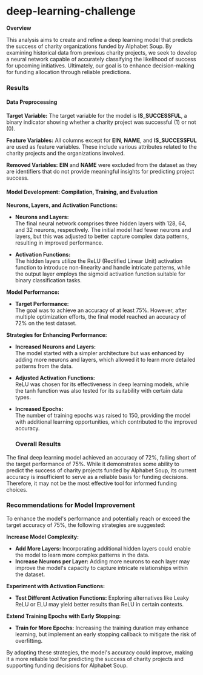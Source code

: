 # deep-learning-challenge

**Overview**

This analysis aims to create and refine a deep learning model that predicts the success of charity organizations funded by Alphabet Soup. By examining historical data from previous charity projects, we seek to develop a neural network capable of accurately classifying the likelihood of success for upcoming initiatives. Ultimately, our goal is to enhance decision-making for funding allocation through reliable predictions.

### Results

#### Data Preprocessing

**Target Variable:**
The target variable for the model is **IS_SUCCESSFUL**, a binary indicator showing whether a charity project was successful (1) or not (0).

**Feature Variables:**
All columns except for **EIN**, **NAME**, and **IS_SUCCESSFUL** are used as feature variables. These include various attributes related to the charity projects and the organizations involved.

**Removed Variables:**
**EIN** and **NAME** were excluded from the dataset as they are identifiers that do not provide meaningful insights for predicting project success.

#### Model Development: Compilation, Training, and Evaluation

**Neurons, Layers, and Activation Functions:**

- **Neurons and Layers:**  
  The final neural network comprises three hidden layers with 128, 64, and 32 neurons, respectively. The initial model had fewer neurons and layers, but this was adjusted to better capture complex data patterns, resulting in improved performance.

- **Activation Functions:**  
  The hidden layers utilize the ReLU (Rectified Linear Unit) activation function to introduce non-linearity and handle intricate patterns, while the output layer employs the sigmoid activation function suitable for binary classification tasks.

**Model Performance:**

- **Target Performance:**  
  The goal was to achieve an accuracy of at least 75%. However, after multiple optimization efforts, the final model reached an accuracy of 72% on the test dataset.

**Strategies for Enhancing Performance:**

- **Increased Neurons and Layers:**  
  The model started with a simpler architecture but was enhanced by adding more neurons and layers, which allowed it to learn more detailed patterns from the data.

- **Adjusted Activation Functions:**  
  ReLU was chosen for its effectiveness in deep learning models, while the tanh function was also tested for its suitability with certain data types.

- **Increased Epochs:**  
  The number of training epochs was raised to 150, providing the model with additional learning opportunities, which contributed to the improved accuracy.


  ### Overall Results

The final deep learning model achieved an accuracy of 72%, falling short of the target performance of 75%. While it demonstrates some ability to predict the success of charity projects funded by Alphabet Soup, its current accuracy is insufficient to serve as a reliable basis for funding decisions. Therefore, it may not be the most effective tool for informed funding choices.

### Recommendations for Model Improvement

To enhance the model's performance and potentially reach or exceed the target accuracy of 75%, the following strategies are suggested:

**Increase Model Complexity:**

- **Add More Layers:** Incorporating additional hidden layers could enable the model to learn more complex patterns in the data.
- **Increase Neurons per Layer:** Adding more neurons to each layer may improve the model's capacity to capture intricate relationships within the dataset.

**Experiment with Activation Functions:**

- **Test Different Activation Functions:** Exploring alternatives like Leaky ReLU or ELU may yield better results than ReLU in certain contexts.

**Extend Training Epochs with Early Stopping:**

- **Train for More Epochs:** Increasing the training duration may enhance learning, but implement an early stopping callback to mitigate the risk of overfitting.

By adopting these strategies, the model's accuracy could improve, making it a more reliable tool for predicting the success of charity projects and supporting funding decisions for Alphabet Soup.
